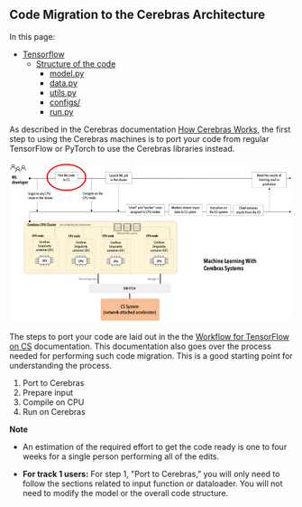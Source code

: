 ## Code Migration to the Cerebras Architecture
In this page:
* [Tensorflow](#tensorflow)
   * [Structure of the code](#TF-code-structure)
      * [model.py](#TF-model.py)
      * [data.py](#TF-data.py)
      * [utils.py](#TF-utils.py)
      * [configs/](#TF-configs)
      * [run.py](#TF-run.py)
     

As described in the Cerebras documentation [How Cerebras Works](https://docs.cerebras.net/en/1.6.0/cerebras-basics/how-cerebras-works.html), the first step to using the Cerebras machines is to port your code from regular TensorFlow or PyTorch to use the Cerebras libraries instead.

![flowchart showing steps to run on a CS system](https://github.com/pscedu/psc-wpdocs/blob/dev/neocortex/how_cerebras_works_workflow.jpg)

The steps to port your code are laid out in the the [Workflow for TensorFlow on CS](https://docs.cerebras.net/en/1.6.0/tensorflow-docs/cs-tf-workflow.html) documentation. This documentation also goes over the process needed for performing such code migration. This is a good starting point for understanding the process. 
1. Port to Cerebras
2. Prepare input
3. Compile on CPU
4. Run on Cerebras

**Note**

 * An estimation of the required effort to get the code ready is one to four weeks for a single person performing all of the edits.

 * **For track 1 users:** For step 1, "Port to Cerebras,” you will only need to follow the sections related to input function or dataloader. You will not need to modify the model or the overall code structure.

